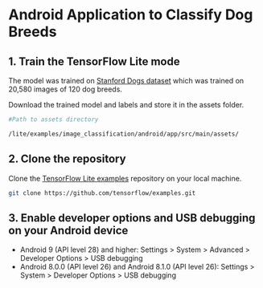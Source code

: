 # Android Application to Classify Dog Breeds

## 1. Train the TensorFlow Lite mode
The model was trained on [Stanford Dogs dataset](http://vision.stanford.edu/aditya86/ImageNetDogs/) which was trained on 20,580 images of 120 dog breeds.

Download the trained model and labels and store it in the assets folder.
```bash
#Path to assets directory

/lite/examples/image_classification/android/app/src/main/assets/
```

## 2. Clone the repository
Clone the [TensorFlow Lite examples](https://github.com/tensorflow/examples.git) repository on your local machine.

```bash
git clone https://github.com/tensorflow/examples.git
```

## 3. Enable developer options and USB debugging on your Android device
* Android 9 (API level 28) and higher: Settings > System > Advanced > Developer Options > USB debugging
* Android 8.0.0 (API level 26) and Android 8.1.0 (API level 26): Settings > System > Developer Options > USB debugging

